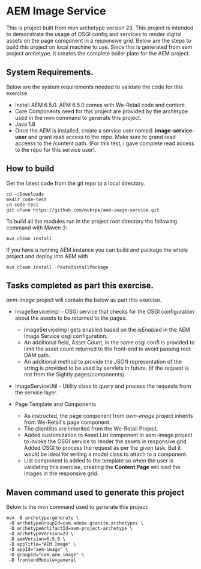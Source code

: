 # AEM Image Service

This is project built from mvn archetype version 23. This project is intended to demonstrate the usage of OSGI config and services to render digital assets on the page component in a responsive grid. Below are the steps to build this project on local machine to use. Since this is generated from aem project archetype, it creates the complete boiler plate for the AEM project. 


## System Requirements.

Below are the system requirements needed to validate the code for this exercise.

* Install AEM 6.5.0. AEM 6.5.0 comes with We-Retail code and content.
* Core Components need for this project are provided by the archetype used in the mvn command to generate this project.
* Java 1.8
* Once the AEM is installed, create a service user named: **image-service-user** and grant read access to the repo. Make sure to grand read acceess to the /content path. (For this test, I gave complete read access to the repo for this service user).


## How to build

Get the latest code from the git repo to a local directory.

    cd ~/Downloads
    mkdir code-test
    cd code-test
    git clone https://github.com/mukrpe/aem-image-service.git
 
To build all the modules run in the project root directory the following command with Maven 3:

    mvn clean install

If you have a running AEM instance you can build and package the whole project and deploy into AEM with

    mvn clean install -PautoInstallPackage

## Tasks completed as part this exercise.

*aem-image* project will contain the below as part this exercise. 

* ImageServiceImpl - OSGI service that checks for the OSGI configuration about the assets to be returned to the pages. 
    * ImageServiceImpl gets enabled based on the *isEnabled* in the AEM Image Service osgi configuration.
    * An additional field, Asset Count, in the same osgi confi is provided to limit the asset count returned to the front-end to avoid passing root DAM path.
    * An additional method to provide the JSON representation of the string is provided to be used by servlets in future. (if the request is not from the Sightly pages/components)     

* ImageServiceUtil - Utility class to query and process the requests from the service layer.

* Page Template and Components
    * As instructed, the page component from *aem-image* project inherits from We-Retail's page component.
    * The clientlibs are inherited from the We-Retail Project.
    * Added customization to Asset List component in aem-image project to invoke the OSGI service to render the assets in responsive grid. Added OSGI to process the request as per the given task. But it would be ideal for writing a model class to attach to a component.
    * List component is added to the template so when the user is validating this exercise, creating the **Content Page** will load the images in the responsive grid.   

## Maven command used to generate this project

Below is the mvn command used to generate this project:

    mvn -B archetype:generate \
	 -D archetypeGroupId=com.adobe.granite.archetypes \
	 -D archetypeArtifactId=aem-project-archetype \
	 -D archetypeVersion=23 \
	 -D aemVersion=6.5.0 \
	 -D appTitle="AEM Image" \
	 -D appId="aem-image" \
	 -D groupId="com.aem.image" \
	 -D frontendModule=general

	 